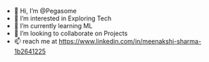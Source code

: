 - 👋 Hi, I’m @Pegasome
- 👀 I’m interested in Exploring Tech
- 🌱 I’m currently learning ML
- 💞️ I’m looking to collaborate on Projects
- 📫 reach me at https://www.linkedin.com/in/meenakshi-sharma-1b2641225

<!---
Pegasome/Pegasome is a ✨ special ✨ repository because its `README.md` (this file) appears on your GitHub profile.
You can click the Preview link to take a look at your changes.
--->
